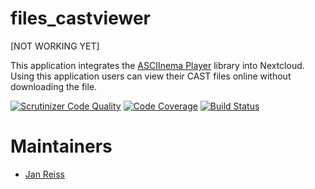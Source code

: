 files_castviewer
======

[NOT WORKING YET]

This application integrates the [ASCIInema Player](https://github.com/asciinema/asciinema-player) library into Nextcloud. Using this application users can view their CAST files online without downloading the file.

[![Scrutinizer Code Quality](https://scrutinizer-ci.com/g/owncloud/files_pdfviewer/badges/quality-score.png?b=master)](https://scrutinizer-ci.com/g/nextcloud/files_pdfviewer/?branch=master)
[![Code Coverage](https://scrutinizer-ci.com/g/owncloud/files_pdfviewer/badges/coverage.png?b=master)](https://scrutinizer-ci.com/g/nextcloud/files_pdfviewer/?branch=master)
[![Build Status](https://travis-ci.org/owncloud/files_pdfviewer.svg)](https://travis-ci.org/nextcloud/files_pdfviewer)

Maintainers
===========
- [Jan Reiss](https://github.com/JRSmile)

